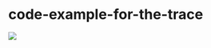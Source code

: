 # code-example-for-the-trace

[![](https://img.shields.io/badge/presentation-here-blue.svg?style=flat-square)](https://3tty0n.github.io/seminar-170721/)

